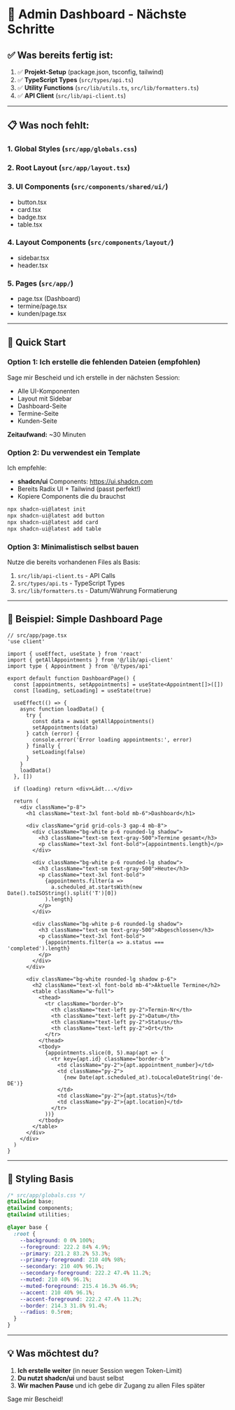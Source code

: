 # 🎯 Admin Dashboard - Nächste Schritte

## ✅ Was bereits fertig ist:

1. ✅ **Projekt-Setup** (package.json, tsconfig, tailwind)
2. ✅ **TypeScript Types** (`src/types/api.ts`)
3. ✅ **Utility Functions** (`src/lib/utils.ts`, `src/lib/formatters.ts`)
4. ✅ **API Client** (`src/lib/api-client.ts`)

---

## 📋 Was noch fehlt:

### 1. **Global Styles** (`src/app/globals.css`)

### 2. **Root Layout** (`src/app/layout.tsx`)

### 3. **UI Components** (`src/components/shared/ui/`)

- button.tsx
- card.tsx
- badge.tsx
- table.tsx

### 4. **Layout Components** (`src/components/layout/`)

- sidebar.tsx
- header.tsx

### 5. **Pages** (`src/app/`)

- page.tsx (Dashboard)
- termine/page.tsx
- kunden/page.tsx

---

## 🚀 Quick Start

### Option 1: Ich erstelle die fehlenden Dateien (empfohlen)

Sage mir Bescheid und ich erstelle in der nächsten Session:

- Alle UI-Komponenten
- Layout mit Sidebar
- Dashboard-Seite
- Termine-Seite
- Kunden-Seite

**Zeitaufwand:** ~30 Minuten

### Option 2: Du verwendest ein Template

Ich empfehle:

- **shadcn/ui** Components: https://ui.shadcn.com
- Bereits Radix UI + Tailwind (passt perfekt!)
- Kopiere Components die du brauchst

```bash
npx shadcn-ui@latest init
npx shadcn-ui@latest add button
npx shadcn-ui@latest add card
npx shadcn-ui@latest add table
```

### Option 3: Minimalistisch selbst bauen

Nutze die bereits vorhandenen Files als Basis:

1. `src/lib/api-client.ts` - API Calls
2. `src/types/api.ts` - TypeScript Types
3. `src/lib/formatters.ts` - Datum/Währung Formatierung

---

## 📝 Beispiel: Simple Dashboard Page

```tsx
// src/app/page.tsx
'use client'

import { useEffect, useState } from 'react'
import { getAllAppointments } from '@/lib/api-client'
import type { Appointment } from '@/types/api'

export default function DashboardPage() {
  const [appointments, setAppointments] = useState<Appointment[]>([])
  const [loading, setLoading] = useState(true)

  useEffect(() => {
    async function loadData() {
      try {
        const data = await getAllAppointments()
        setAppointments(data)
      } catch (error) {
        console.error('Error loading appointments:', error)
      } finally {
        setLoading(false)
      }
    }
    loadData()
  }, [])

  if (loading) return <div>Lädt...</div>

  return (
    <div className="p-8">
      <h1 className="text-3xl font-bold mb-6">Dashboard</h1>

      <div className="grid grid-cols-3 gap-4 mb-8">
        <div className="bg-white p-6 rounded-lg shadow">
          <h3 className="text-sm text-gray-500">Termine gesamt</h3>
          <p className="text-3xl font-bold">{appointments.length}</p>
        </div>

        <div className="bg-white p-6 rounded-lg shadow">
          <h3 className="text-sm text-gray-500">Heute</h3>
          <p className="text-3xl font-bold">
            {appointments.filter(a =>
              a.scheduled_at.startsWith(new Date().toISOString().split('T')[0])
            ).length}
          </p>
        </div>

        <div className="bg-white p-6 rounded-lg shadow">
          <h3 className="text-sm text-gray-500">Abgeschlossen</h3>
          <p className="text-3xl font-bold">
            {appointments.filter(a => a.status === 'completed').length}
          </p>
        </div>
      </div>

      <div className="bg-white rounded-lg shadow p-6">
        <h2 className="text-xl font-bold mb-4">Aktuelle Termine</h2>
        <table className="w-full">
          <thead>
            <tr className="border-b">
              <th className="text-left py-2">Termin-Nr</th>
              <th className="text-left py-2">Datum</th>
              <th className="text-left py-2">Status</th>
              <th className="text-left py-2">Ort</th>
            </tr>
          </thead>
          <tbody>
            {appointments.slice(0, 5).map(apt => (
              <tr key={apt.id} className="border-b">
                <td className="py-2">{apt.appointment_number}</td>
                <td className="py-2">
                  {new Date(apt.scheduled_at).toLocaleDateString('de-DE')}
                </td>
                <td className="py-2">{apt.status}</td>
                <td className="py-2">{apt.location}</td>
              </tr>
            ))}
          </tbody>
        </table>
      </div>
    </div>
  )
}
```

---

## 🎨 Styling Basis

```css
/* src/app/globals.css */
@tailwind base;
@tailwind components;
@tailwind utilities;

@layer base {
  :root {
    --background: 0 0% 100%;
    --foreground: 222.2 84% 4.9%;
    --primary: 221.2 83.2% 53.3%;
    --primary-foreground: 210 40% 98%;
    --secondary: 210 40% 96.1%;
    --secondary-foreground: 222.2 47.4% 11.2%;
    --muted: 210 40% 96.1%;
    --muted-foreground: 215.4 16.3% 46.9%;
    --accent: 210 40% 96.1%;
    --accent-foreground: 222.2 47.4% 11.2%;
    --border: 214.3 31.8% 91.4%;
    --radius: 0.5rem;
  }
}
```

---

## 💡 Was möchtest du?

1. **Ich erstelle weiter** (in neuer Session wegen Token-Limit)
2. **Du nutzt shadcn/ui** und baust selbst
3. **Wir machen Pause** und ich gebe dir Zugang zu allen Files später

Sage mir Bescheid!
